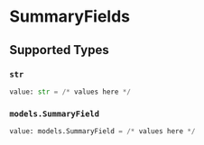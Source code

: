 # SummaryFields


## Supported Types

### `str`

```python
value: str = /* values here */
```

### `models.SummaryField`

```python
value: models.SummaryField = /* values here */
```


